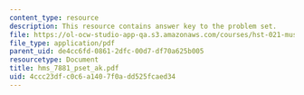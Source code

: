 ```yaml
---
content_type: resource
description: This resource contains answer key to the problem set.
file: https://ol-ocw-studio-app-qa.s3.amazonaws.com/courses/hst-021-musculoskeletal-pathophysiology-january-iap-2006/4ccc23dfc0c6a1407f0add525fcaed34_hms_7881_pset_ak.pdf
file_type: application/pdf
parent_uid: de4cc6fd-0861-2dfc-00d7-df70a625b005
resourcetype: Document
title: hms_7881_pset_ak.pdf
uid: 4ccc23df-c0c6-a140-7f0a-dd525fcaed34
---
```

